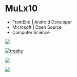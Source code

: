 # MuLx10
- FrontEnd | Android Developer
- Microsoft | Open Source
- Computer Science

![](https://komarev.com/ghpvc/?username=MuLx10)

[![trophy](https://github-profile-trophy.vercel.app/?username=MuLx10&theme=flat)](https://github.com/ryo-ma/github-profile-trophy)



![](https://github-readme-stats.vercel.app/api?username=MuLx10&repo=github-readme-stats&show_icons=true&theme=radical)

![](https://github-readme-stats.vercel.app/api/top-langs/?username=MuLx10&layout=compact)
